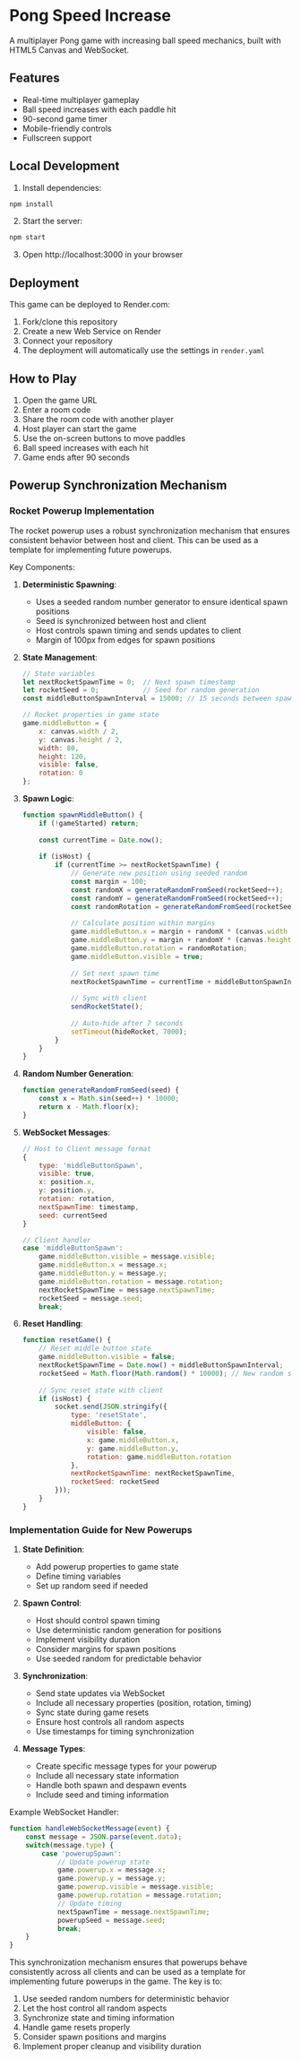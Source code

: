 # Pong Speed Increase

A multiplayer Pong game with increasing ball speed mechanics, built with HTML5 Canvas and WebSocket.

## Features
- Real-time multiplayer gameplay
- Ball speed increases with each paddle hit
- 90-second game timer
- Mobile-friendly controls
- Fullscreen support

## Local Development
1. Install dependencies:
```bash
npm install
```

2. Start the server:
```bash
npm start
```

3. Open http://localhost:3000 in your browser

## Deployment
This game can be deployed to Render.com:

1. Fork/clone this repository
2. Create a new Web Service on Render
3. Connect your repository
4. The deployment will automatically use the settings in `render.yaml`

## How to Play
1. Open the game URL
2. Enter a room code
3. Share the room code with another player
4. Host player can start the game
5. Use the on-screen buttons to move paddles
6. Ball speed increases with each hit
7. Game ends after 90 seconds

## Powerup Synchronization Mechanism

### Rocket Powerup Implementation
The rocket powerup uses a robust synchronization mechanism that ensures consistent behavior between host and client. This can be used as a template for implementing future powerups.

Key Components:
1. **Deterministic Spawning**:
   - Uses a seeded random number generator to ensure identical spawn positions
   - Seed is synchronized between host and client
   - Host controls spawn timing and sends updates to client
   - Margin of 100px from edges for spawn positions

2. **State Management**:
   ```javascript
   // State variables
   let nextRocketSpawnTime = 0;  // Next spawn timestamp
   let rocketSeed = 0;           // Seed for random generation
   const middleButtonSpawnInterval = 15000; // 15 seconds between spawns
   
   // Rocket properties in game state
   game.middleButton = {
       x: canvas.width / 2,
       y: canvas.height / 2,
       width: 80,
       height: 120,
       visible: false,
       rotation: 0
   };
   ```

3. **Spawn Logic**:
   ```javascript
   function spawnMiddleButton() {
       if (!gameStarted) return;
       
       const currentTime = Date.now();
       
       if (isHost) {
           if (currentTime >= nextRocketSpawnTime) {
               // Generate new position using seeded random
               const margin = 100;
               const randomX = generateRandomFromSeed(rocketSeed++);
               const randomY = generateRandomFromSeed(rocketSeed++);
               const randomRotation = generateRandomFromSeed(rocketSeed++) * Math.PI * 2;
               
               // Calculate position within margins
               game.middleButton.x = margin + randomX * (canvas.width - 2 * margin);
               game.middleButton.y = margin + randomY * (canvas.height - 2 * margin);
               game.middleButton.rotation = randomRotation;
               game.middleButton.visible = true;
               
               // Set next spawn time
               nextRocketSpawnTime = currentTime + middleButtonSpawnInterval;
               
               // Sync with client
               sendRocketState();
               
               // Auto-hide after 7 seconds
               setTimeout(hideRocket, 7000);
           }
       }
   }
   ```

4. **Random Number Generation**:
   ```javascript
   function generateRandomFromSeed(seed) {
       const x = Math.sin(seed++) * 10000;
       return x - Math.floor(x);
   }
   ```

5. **WebSocket Messages**:
   ```javascript
   // Host to Client message format
   {
       type: 'middleButtonSpawn',
       visible: true,
       x: position.x,
       y: position.y,
       rotation: rotation,
       nextSpawnTime: timestamp,
       seed: currentSeed
   }
   
   // Client handler
   case 'middleButtonSpawn':
       game.middleButton.visible = message.visible;
       game.middleButton.x = message.x;
       game.middleButton.y = message.y;
       game.middleButton.rotation = message.rotation;
       nextRocketSpawnTime = message.nextSpawnTime;
       rocketSeed = message.seed;
       break;
   ```

6. **Reset Handling**:
   ```javascript
   function resetGame() {
       // Reset middle button state
       game.middleButton.visible = false;
       nextRocketSpawnTime = Date.now() + middleButtonSpawnInterval;
       rocketSeed = Math.floor(Math.random() * 10000); // New random seed
       
       // Sync reset state with client
       if (isHost) {
           socket.send(JSON.stringify({
               type: 'resetState',
               middleButton: {
                   visible: false,
                   x: game.middleButton.x,
                   y: game.middleButton.y,
                   rotation: game.middleButton.rotation
               },
               nextRocketSpawnTime: nextRocketSpawnTime,
               rocketSeed: rocketSeed
           }));
       }
   }
   ```

### Implementation Guide for New Powerups
1. **State Definition**:
   - Add powerup properties to game state
   - Define timing variables
   - Set up random seed if needed

2. **Spawn Control**:
   - Host should control spawn timing
   - Use deterministic random generation for positions
   - Implement visibility duration
   - Consider margins for spawn positions
   - Use seeded random for predictable behavior

3. **Synchronization**:
   - Send state updates via WebSocket
   - Include all necessary properties (position, rotation, timing)
   - Sync state during game resets
   - Ensure host controls all random aspects
   - Use timestamps for timing synchronization

4. **Message Types**:
   - Create specific message types for your powerup
   - Include all necessary state information
   - Handle both spawn and despawn events
   - Include seed and timing information

Example WebSocket Handler:
```javascript
function handleWebSocketMessage(event) {
    const message = JSON.parse(event.data);
    switch(message.type) {
        case 'powerupSpawn':
            // Update powerup state
            game.powerup.x = message.x;
            game.powerup.y = message.y;
            game.powerup.visible = message.visible;
            game.powerup.rotation = message.rotation;
            // Update timing
            nextSpawnTime = message.nextSpawnTime;
            powerupSeed = message.seed;
            break;
    }
}
```

This synchronization mechanism ensures that powerups behave consistently across all clients and can be used as a template for implementing future powerups in the game. The key is to:
1. Use seeded random numbers for deterministic behavior
2. Let the host control all random aspects
3. Synchronize state and timing information
4. Handle game resets properly
5. Consider spawn positions and margins
6. Implement proper cleanup and visibility duration
